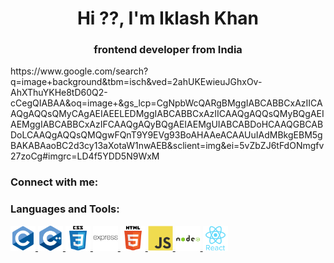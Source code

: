<h1 align="center">Hi ??, I'm Iklash Khan</h1>
<h3 align="center">frontend developer from India</h3>
https://www.google.com/search?q=image+background&tbm=isch&ved=2ahUKEwieuJGhxOv-AhXThuYKHe8tD60Q2-cCegQIABAA&oq=image+&gs_lcp=CgNpbWcQARgBMggIABCABBCxAzIICAAQgAQQsQMyCAgAEIAEELEDMggIABCABBCxAzIICAAQgAQQsQMyBQgAEIAEMggIABCABBCxAzIFCAAQgAQyBQgAEIAEMgUIABCABDoHCAAQGBCABDoLCAAQgAQQsQMQgwFQnT9Y9EVg93BoAHAAeACAAUuIAdMBkgEBM5gBAKABAaoBC2d3cy13aXotaW1nwAEB&sclient=img&ei=5vZbZJ6tFdONmgfv27zoCg#imgrc=LD4f5YDD5N9WxM
<h3 align="left">Connect with me:</h3>
<p align="left">
</p>

<h3 align="left">Languages and Tools:</h3>
<p align="left"> <a href="https://www.cprogramming.com/" target="_blank" rel="noreferrer"> <img src="https://raw.githubusercontent.com/devicons/devicon/master/icons/c/c-original.svg" alt="c" width="40" height="40"/> </a> <a href="https://www.w3schools.com/cpp/" target="_blank" rel="noreferrer"> <img src="https://raw.githubusercontent.com/devicons/devicon/master/icons/cplusplus/cplusplus-original.svg" alt="cplusplus" width="40" height="40"/> </a> <a href="https://www.w3schools.com/css/" target="_blank" rel="noreferrer"> <img src="https://raw.githubusercontent.com/devicons/devicon/master/icons/css3/css3-original-wordmark.svg" alt="css3" width="40" height="40"/> </a> <a href="https://expressjs.com" target="_blank" rel="noreferrer"> <img src="https://raw.githubusercontent.com/devicons/devicon/master/icons/express/express-original-wordmark.svg" alt="express" width="40" height="40"/> </a> <a href="https://www.w3.org/html/" target="_blank" rel="noreferrer"> <img src="https://raw.githubusercontent.com/devicons/devicon/master/icons/html5/html5-original-wordmark.svg" alt="html5" width="40" height="40"/> </a> <a href="https://developer.mozilla.org/en-US/docs/Web/JavaScript" target="_blank" rel="noreferrer"> <img src="https://raw.githubusercontent.com/devicons/devicon/master/icons/javascript/javascript-original.svg" alt="javascript" width="40" height="40"/> </a> <a href="https://nodejs.org" target="_blank" rel="noreferrer"> <img src="https://raw.githubusercontent.com/devicons/devicon/master/icons/nodejs/nodejs-original-wordmark.svg" alt="nodejs" width="40" height="40"/> </a> <a href="https://reactjs.org/" target="_blank" rel="noreferrer"> <img src="https://raw.githubusercontent.com/devicons/devicon/master/icons/react/react-original-wordmark.svg" alt="react" width="40" height="40"/> </a> </p>
